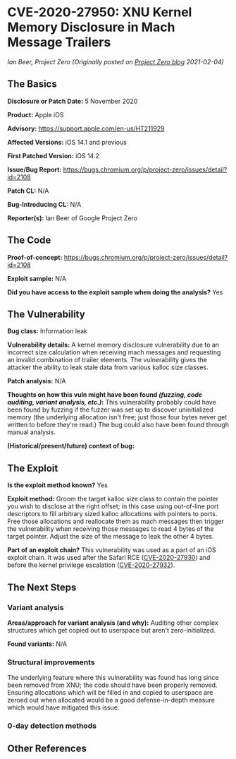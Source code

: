 # CVE-2020-27950: XNU Kernel Memory Disclosure in Mach Message Trailers
*Ian Beer, Project Zero (Originally posted on [Project Zero blog](https://googleprojectzero.blogspot.com/p/rca.html) 2021-02-04)*

## The Basics

**Disclosure or Patch Date:** 5 November 2020

**Product:** Apple iOS

**Advisory:** https://support.apple.com/en-us/HT211929 

**Affected Versions:** iOS 14.1 and previous

**First Patched Version:** iOS 14.2

**Issue/Bug Report:** https://bugs.chromium.org/p/project-zero/issues/detail?id=2108 

**Patch CL:** N/A

**Bug-Introducing CL:** N/A

**Reporter(s):** Ian Beer of Google Project Zero

## The Code

**Proof-of-concept:** https://bugs.chromium.org/p/project-zero/issues/detail?id=2108 

**Exploit sample:** N/A

**Did you have access to the exploit sample when doing the analysis?** Yes

## The Vulnerability

**Bug class:** Information leak

**Vulnerability details:** A kernel memory disclosure vulnerability due to an incorrect size calculation when receiving mach messages and requesting an invalid combination of trailer elements. The vulnerability gives the attacker the ability to leak stale data from various kalloc size classes.

**Patch analysis:** N/A

**Thoughts on how this vuln might have been found _(fuzzing, code auditing, variant analysis, etc.)_:** This vulnerability probably could have been found by fuzzing if the fuzzer was set up to discover uninitialized memory (the underlying allocation isn't free; just those four bytes never get written to before they're read.) The bug could also have been found through manual analysis.

**(Historical/present/future) context of bug:** 

## The Exploit

**Is the exploit method known?** Yes

**Exploit method:** Groom the target kalloc size class to contain the pointer you wish to disclose at the right offset; in this case using out-of-line port descriptors to fill arbitrary sized kalloc allocations with pointers to ports. Free those allocations and reallocate them as mach messages then trigger the vulnerability when receiving those messages to read 4 bytes of the target pointer. Adjust the size of the message to leak the other 4 bytes.

**Part of an exploit chain?** This vulnerability was used as a part of an iOS exploit chain. It was used after the Safari RCE ([CVE-2020-27930](CVE-2020-27930.md)) and before the kernel privilege escalation ([CVE-2020-27932](CVE-2020-27932.md)).

## The Next Steps

### Variant analysis

**Areas/approach for variant analysis (and why):** Auditing other complex structures which get copied out to userspace but aren't zero-initialized.

**Found variants:** N/A

### Structural improvements

The underlying feature where this vulnerability was found has long since been removed from XNU; the code should have been properly removed. Ensuring allocations which will be filled in and copied to userspace are zeroed out when allocated would be a good defense-in-depth measure which would have mitigated this issue.

### 0-day detection methods

## Other References 

